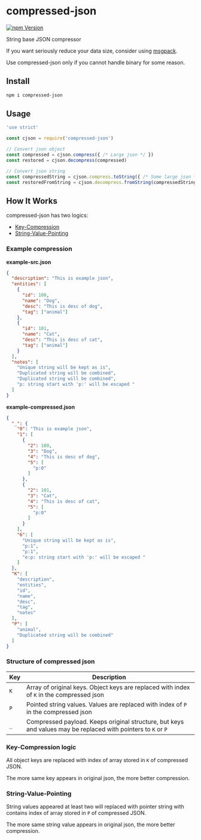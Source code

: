 # compressed-json

[bd_npm_shield_url]: http://img.shields.io/npm/v/install-if-needed.svg?style=flat
[bd_npm_url]: http://www.npmjs.org/package/compressed-json

[![npm Version][bd_npm_shield_url]][bd_npm_url]

String base JSON compressor

If you want seriously reduce your data size, consider using [msgpack](https://msgpack.org/index.html).

Use compressed-json only if you cannot handle binary for some reason.


## Install

```bash
npm i compressed-json
```

## Usage

```js
'use strict'

const cjson = require('compressed-json')

// Convert json object
const compressed = cjson.compress({ /* Large json */ })
const restored = cjson.decompress(compressed)

// Convert json string
const compressedString = cjson.compress.toString({ /* Some large json */ })
const restoredFromString = cjson.decompress.fromString(compressedString)

```

## How It Works

compressed-json has two logics:

* [Key-Compression](#key-compression-logic)
* [String-Value-Pointing](#string-value-pointing-logic)

### Example compression

**example-src.json**

```json
{
  "description": "This is example json",
  "entities": [
    {
      "id": 100,
      "name": "Dog",
      "desc": "This is desc of dog",
      "tag": ["animal"]
    },
    {
      "id": 101,
      "name": "Cat",
      "desc": "This is desc of cat",
      "tag": ["animal"]
    }
  ],
  "notes": [
    "Unique string will be kept as is",
    "Duplicated string will be combined",
    "Duplicated string will be combined",
    "p: string start with 'p:' will be escaped "
  ]
}

```

**example-compressed.json**

```json
{
  "_": {
    "0": "This is example json",
    "1": [
      {
        "2": 100,
        "3": "Dog",
        "4": "This is desc of dog",
        "5": [
          "p:0"
        ]
      },
      {
        "2": 101,
        "3": "Cat",
        "4": "This is desc of cat",
        "5": [
          "p:0"
        ]
      }
    ],
    "6": [
      "Unique string will be kept as is",
      "p:1",
      "p:1",
      "e:p: string start with 'p:' will be escaped "
    ]
  },
  "K": [
    "description",
    "entities",
    "id",
    "name",
    "desc",
    "tag",
    "notes"
  ],
  "P": [
    "animal",
    "Duplicated string will be combined"
  ]
}
```

### Structure of compressed json

| Key | Description |
| --- | ----------- |
| `K` | Array of original keys. Object keys are replaced with index of `K` in the compressed json |
| `P` | Pointed string values. Values are replaced with index of `P` in the compressed json |
| `_` | Compressed payload. Keeps original structure, but keys and values may be replaced with pointers to `K` or `P` |


<a name="key-compression-logic"/>

### Key-Compression logic

All object keys are replaced with index of array stored in `K` of compressed JSON.

The more same key appears in original json, the more better compression.

<a name="string-value-pointing-logic" />

### String-Value-Pointing

String values appeared at least two will replaced with pointer string with contains index of array stored in `P` of compressed JSON.

The more same string value appears in original json, the more better compression.
